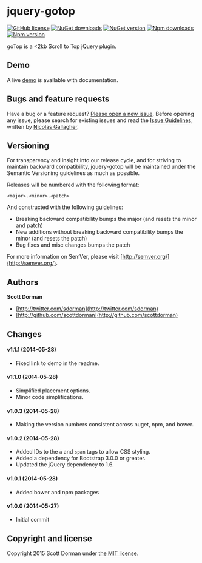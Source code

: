 # jquery-gotop 
[![GitHub license](https://img.shields.io/github/license/scottdorman/jquery-gotop.svg)](https://github.com/scottdorman/jquery-gotop/blob/master/LICENSE) [![NuGet downloads](https://img.shields.io/nuget/dt/jquery-gotop.svg)](http://www.nuget.org/packages/jquery-gotop) [![NuGet version](https://img.shields.io/nuget/v/jquery-gotop.svg)](http://www.nuget.org/packages/jquery-gotop) [![Npm downloads](https://img.shields.io/npm/dm/jquery-gotop.svg?label=npm)](http://www.nuget.org/packages/jquery-gotop) [![Npm version](https://img.shields.io/npm/v/jquery-gotop.svg)](http://www.nuget.org/packages/jquery-gotop)

goTop is a &lt;2kb Scroll to Top jQuery plugin.

## Demo
A live [demo](http://scottdorman.github.io/jquery-gotop) is available with documentation.

## Bugs and feature requests

Have a bug or a feature request? [Please open a new issue](https://github.com/scottdorman/jquery-gotop/issues).
Before opening any issue, please search for existing issues and read the [Issue Guidelines](https://github.com/necolas/issue-guidelines), written by [Nicolas Gallagher](https://github.com/necolas/).


## Versioning

For transparency and insight into our release cycle, and for striving to maintain backward compatibility, jquery-gotop will be maintained under the Semantic Versioning guidelines as much as possible.

Releases will be numbered with the following format:

`<major>.<minor>.<patch>`

And constructed with the following guidelines:

* Breaking backward compatibility bumps the major (and resets the minor and patch)
* New additions without breaking backward compatibility bumps the minor (and resets the patch)
* Bug fixes and misc changes bumps the patch

For more information on SemVer, please visit [http://semver.org/](http://semver.org/).

## Authors

**Scott Dorman**

+ [http://twitter.com/sdorman](http://twitter.com/sdorman)
+ [http://github.com/scottdorman](http://github.com/scottdorman)

## Changes

#### v1.1.1 (2014-05-28)
* Fixed link to demo in the readme.

#### v1.1.0 (2014-05-28)
* Simplified placement options.
* Minor code simplifications.

#### v1.0.3 (2014-05-28)
* Making the version numbers consistent across nuget, npm, and bower.

#### v1.0.2 (2014-05-28)
* Added IDs to the `a` and `span` tags to allow CSS styling.
* Added a dependency for Bootstrap 3.0.0 or greater.
* Updated the jQuery dependency to 1.6.

#### v1.0.1 (2014-05-28)
* Added bower and npm packages

#### v1.0.0 (2014-05-27)
* Initial commit

## Copyright and license

Copyright 2015 Scott Dorman under [the MIT license](LICENSE).
